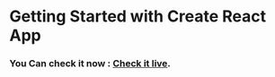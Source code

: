 # Getting Started with Create React App
### You Can check it now :  [Check it live](https://instagram-6d88c.web.app/).
